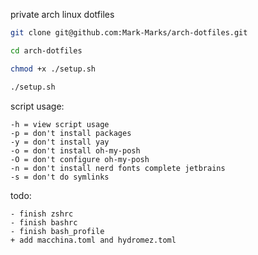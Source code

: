 private arch linux dotfiles

```sh
git clone git@github.com:Mark-Marks/arch-dotfiles.git
```
```sh
cd arch-dotfiles
```
```sh
chmod +x ./setup.sh
```
```sh
./setup.sh
```

script usage:
```
-h = view script usage
-p = don't install packages
-y = don't install yay
-o = don't install oh-my-posh
-O = don't configure oh-my-posh
-n = don't install nerd fonts complete jetbrains
-s = don't do symlinks
```

todo:
```
- finish zshrc
- finish bashrc
- finish bash_profile
+ add macchina.toml and hydromez.toml
```
